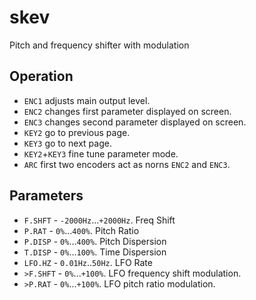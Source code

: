 # skev

Pitch and frequency shifter with modulation

## Operation

- `ENC1` adjusts main output level.
- `ENC2` changes first parameter displayed on screen.
- `ENC3` changes second parameter displayed on screen.
- `KEY2` go to previous page.
- `KEY3` go to next page.
- `KEY2`+`KEY3` fine tune parameter mode.
- `ARC` first two encoders act as norns `ENC2` and `ENC3`.

## Parameters

- `F.SHFT` - `-2000Hz`...`+2000Hz`. Freq Shift
- `P.RAT` - `0%`...`400%`. Pitch Ratio
- `P.DISP` - `0%`...`400%`. Pitch Dispersion
- `T.DISP` - `0%`...`100%`. Time Dispersion
- `LFO.HZ` - `0.01Hz`..`50Hz`. LFO Rate
- `>F.SHFT` - `0%`...`+100%`. LFO frequency shift modulation.
- `>P.RAT` - `0%`...`+100%`. LFO pitch ratio modulation.
